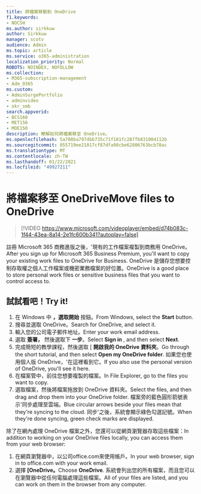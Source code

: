```yaml
---
title: 將檔案移動到 OneDrive
f1.keywords:
- NOCSH
ms.author: sirkkuw
author: Sirkkuw
manager: scotv
audience: Admin
ms.topic: article
ms.service: o365-administration
localization_priority: Normal
ROBOTS: NOINDEX, NOFOLLOW
ms.collection:
- M365-subscription-management
- Adm_O365
ms.custom:
- AdminSurgePortfolio
- adminvideo
- okr_smb
search.appverid:
- BCS160
- MET150
- MOE150
description: 瞭解如何將檔案移至 OneDrive。
ms.openlocfilehash: 5a708ba797dbb735c71f181fc287fb831004112b
ms.sourcegitcommit: 855719ee21017cf87dfa98cbe62806763bcb78ac
ms.translationtype: MT
ms.contentlocale: zh-TW
ms.lasthandoff: 01/22/2021
ms.locfileid: "49927211"
---
```

# <a name="move-files-to-onedrive"></a><span data-ttu-id="f174f-103">將檔案移至 OneDrive</span><span class="sxs-lookup"><span data-stu-id="f174f-103">Move files to OneDrive</span></span>

> [!VIDEO https://www.microsoft.com/videoplayer/embed/d74b083c-1f44-43ea-8a14-2e1fc600b341?autoplay=false]

<span data-ttu-id="f174f-104">註冊 Microsoft 365 商務進版之後，&#39;現有的工作檔案複製到商務用 OneDrive。</span><span class="sxs-lookup"><span data-stu-id="f174f-104">After you sign up for Microsoft 365 Business Premium, you&#39;ll want to copy your existing work files to OneDrive for Business.</span></span> <span data-ttu-id="f174f-105">OneDrive 是儲存您想要控制存取權之個人工作檔案或機密業務檔案的好位置。</span><span class="sxs-lookup"><span data-stu-id="f174f-105">OneDrive is a good place to store personal work files or sensitive business files that you want to control access to.</span></span>

## <a name="try-it"></a><span data-ttu-id="f174f-106">試試看吧！</span><span class="sxs-lookup"><span data-stu-id="f174f-106">Try it!</span></span>

1. <span data-ttu-id="f174f-107">在 Windows 中  **，選取開始** 按鈕。</span><span class="sxs-lookup"><span data-stu-id="f174f-107">From Windows, select the  **Start** button.</span></span>
2. <span data-ttu-id="f174f-108">搜尋並選取 OneDrive。</span><span class="sxs-lookup"><span data-stu-id="f174f-108">Search for OneDrive, and select it.</span></span>
3. <span data-ttu-id="f174f-109">輸入您的公司電子郵件地址。</span><span class="sxs-lookup"><span data-stu-id="f174f-109">Enter your work email address.</span></span>
4. <span data-ttu-id="f174f-110">選取  **簽署，** 然後選取下  **一步**。</span><span class="sxs-lookup"><span data-stu-id="f174f-110">Select  **Sign in** , and then select  **Next**.</span></span>
5. <span data-ttu-id="f174f-111">完成簡短的教學課程，然後選取 [  **開啟我的 OneDrive 資料夾**。</span><span class="sxs-lookup"><span data-stu-id="f174f-111">Go through the short tutorial, and then select  **Open my OneDrive folder**.</span></span> <span data-ttu-id="f174f-112">如果您也使用個人版 OneDrive，&#39;在這裡看到它。</span><span class="sxs-lookup"><span data-stu-id="f174f-112">If you also use the personal version of OneDrive, you&#39;ll see it here.</span></span>
6. <span data-ttu-id="f174f-113">在檔案管中，前往您想要複製的檔案。</span><span class="sxs-lookup"><span data-stu-id="f174f-113">In File Explorer, go to the files you want to copy.</span></span>
7. <span data-ttu-id="f174f-114">選取檔案，然後將檔案拖放到 OneDrive 資料夾。</span><span class="sxs-lookup"><span data-stu-id="f174f-114">Select the files, and then drag and drop them into your OneDrive folder.</span></span> <span data-ttu-id="f174f-115">檔案旁的藍色圓形箭號表示&#39;同步處理至雲端。</span><span class="sxs-lookup"><span data-stu-id="f174f-115">Blue circular arrows beside your files mean that they&#39;re syncing to the cloud.</span></span> <span data-ttu-id="f174f-116">同步&#39;之後，系統會顯示綠色勾選記號。</span><span class="sxs-lookup"><span data-stu-id="f174f-116">When they&#39;re done syncing, green check marks are displayed.</span></span>

<span data-ttu-id="f174f-117">除了在網內處理 OneDrive 檔案之外，您還可以從網頁瀏覽器存取這些檔案：</span><span class="sxs-lookup"><span data-stu-id="f174f-117">In addition to working on your OneDrive files locally, you can access them from your web browser:</span></span>

1. <span data-ttu-id="f174f-118">在網頁瀏覽器中，以公司office.com來使用帳戶。</span><span class="sxs-lookup"><span data-stu-id="f174f-118">In your web browser, sign in to office.com with your work email.</span></span>
2. <span data-ttu-id="f174f-119">選擇 **[OneDrive。**</span><span class="sxs-lookup"><span data-stu-id="f174f-119">Choose  **OneDrive**.</span></span> <span data-ttu-id="f174f-120">系統會列出您的所有檔案，而且您可以在瀏覽器中從任何電腦處理這些檔案。</span><span class="sxs-lookup"><span data-stu-id="f174f-120">All of your files are listed, and you can work on them in the browser from any computer.</span></span>